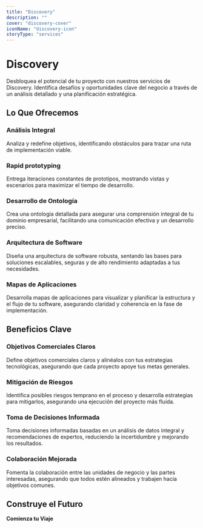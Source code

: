 ```yaml
---
title: "Discovery"
description: ""
cover: "discovery-cover"
iconName: "discovery-icon"
storyType: "services"
---
```


# Discovery

Desbloquea el potencial de tu proyecto con nuestros servicios de Discovery. Identifica desafíos y oportunidades clave del negocio a través de un análisis detallado y una planificación estratégica.

## Lo Que Ofrecemos

### Análisis Integral

Analiza y redefine objetivos, identificando obstáculos para trazar una ruta de implementación viable.

### **Rapid prototyping**

Entrega iteraciones constantes de prototipos, mostrando vistas y escenarios para maximizar el tiempo de desarrollo.

### Desarrollo de Ontología

Crea una ontología detallada para asegurar una comprensión integral de tu dominio empresarial, facilitando una comunicación efectiva y un desarrollo preciso.

### Arquitectura de Software

Diseña una arquitectura de software robusta, sentando las bases para soluciones escalables, seguras y de alto rendimiento adaptadas a tus necesidades.

### Mapas de Aplicaciones

Desarrolla mapas de aplicaciones para visualizar y planificar la estructura y el flujo de tu software, asegurando claridad y coherencia en la fase de implementación.

## Beneficios Clave

### Objetivos Comerciales Claros

Define objetivos comerciales claros y alinéalos con tus estrategias tecnológicas, asegurando que cada proyecto apoye tus metas generales.

### Mitigación de Riesgos

Identifica posibles riesgos temprano en el proceso y desarrolla estrategias para mitigarlos, asegurando una ejecución del proyecto más fluida.

### Toma de Decisiones Informada

Toma decisiones informadas basadas en un análisis de datos integral y recomendaciones de expertos, reduciendo la incertidumbre y mejorando los resultados.

### Colaboración Mejorada

Fomenta la colaboración entre las unidades de negocio y las partes interesadas, asegurando que todos estén alineados y trabajen hacia objetivos comunes.

## Construye el Futuro

**Comienza tu Viaje**
